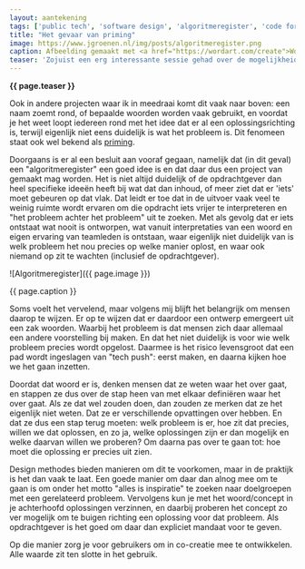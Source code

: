 ```yaml
---
layout: aantekening
tags: ['public tech', 'software design', 'algoritmeregister', 'code for nl', 'meetup']
title: "Het gevaar van priming"
image: https://www.jgroenen.nl/img/posts/algoritmeregister.png
caption: Afbeelding gemaakt met <a href="https://wordart.com/create">WordArt</a>
teaser: 'Zojuist een erg interessante sessie gehad over de mogelijkheid om een "algoritmeregister" te introduceren. Iedereen heeft daar wel iets van een beeld bij, maar bij nadere verkenning blijkt al snel: wat zit er nou eigenlijk in een "register", en wat valt er eigenlijk allemaal onder de noemer "algoritmes". Op die manier wordt het verzinnen van een oplossing een soort taalfilosofische exercitie.'
---
```

<strong>{{ page.teaser }}</strong>

Ook in andere projecten waar ik in meedraai komt dit vaak naar boven: een naam zoemt rond, of bepaalde woorden worden vaak gebruikt, en voordat je het weet loopt iedereen rond met het idee dat er al een oplossingsrichting is, terwijl eigenlijk niet eens duidelijk is wat het probleem is. Dit fenomeen staat ook wel bekend als [priming](https://nl.wikipedia.org/wiki/Priming_(geheugen)).

Doorgaans is er al een besluit aan vooraf gegaan, namelijk dat (in dit geval) een "algoritmeregister" een goed idee is en dat daar dus een project van gemaakt mag worden. Het is niet altijd duidelijk of de opdrachtgever dan heel specifieke ideeën heeft bij wat dat dan inhoud, of meer ziet dat er 'iets' moet gebeuren op dat vlak. Dat leidt er toe dat in de uitvoer vaak veel te weinig ruimte wordt ervaren om die opdracht iets vrijer te interpreteren en "het probleem achter het probleem" uit te zoeken. Met als gevolg dat er iets ontstaat wat nooit is ontworpen, wat vanuit interpretaties van een woord en eigen ervaring van teamleden is ontstaan, waar eigenlijk niet duidelijk van is welk probleem het nou precies op welke manier oplost, en waar ook niemand op zit te wachten (inclusief de opdrachtgever).

![Algoritmeregister]({{ page.image }})

<figcaption>{{ page.caption }}</figcaption>

Soms voelt het vervelend, maar volgens mij blijft het belangrijk om mensen daarop te wijzen. Er op te wijzen dat er daardoor een ontwerp emergeert uit een zak woorden. Waarbij het probleem is dat mensen zich daar allemaal een andere voorstelling bij maken. En dat het niet duidelijk is voor wie welk probleem precies wordt opgelost. Daarmee is het risico levensgroot dat een pad wordt ingeslagen van "tech push": eerst maken, en daarna kijken hoe we het gaan inzetten.

Doordat dat woord er is, denken mensen dat ze weten waar het over gaat, en stappen ze dus over de stap heen van met elkaar definiëren waar het over gaat. Als ze dat wel zouden doen, dan zouden ze merken dat ze het eigenlijk niet weten. Dat ze er verschillende opvattingen over hebben. En dat ze dus een stap terug moeten: welk probleem is er, hoe zit dat precies, willen we dat oplossen, en zo ja, welke oplossingen zijn er dan mogelijk en welke daarvan willen we proberen? Om daarna pas over te gaan tot: hoe moet die oplossing er precies uit zien.

Design methodes bieden manieren om dit te voorkomen, maar in de praktijk is het dan vaak te laat. Een goede manier om daar dan alnog mee om te gaan is om onder het motto "alles is inspiratie" te zoeken naar doelgroepen met een gerelateerd probleem. Vervolgens kun je met het woord/concept in je achterhoofd oplossingen verzinnen, en daarbij proberen het concept zo ver mogelijk om te buigen richting een oplossing voor dat probleem. Als opdrachtgever is het goed om daar dan expliciet mandaat voor te geven.

Op die manier zorg je voor gebruikers om in co-creatie mee te ontwikkelen. Alle waarde zit ten slotte in het gebruik.